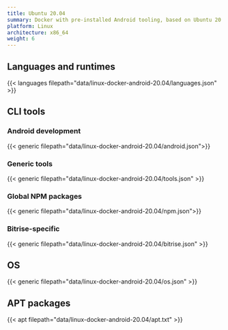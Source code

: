 ```yaml
---
title: Ubuntu 20.04
summary: Docker with pre-installed Android tooling, based on Ubuntu 20.04.
platform: Linux
architecture: x86_64
weight: 6
---
```


## Languages and runtimes

{{< languages filepath="data/linux-docker-android-20.04/languages.json" >}}

## CLI tools

### Android development

{{< generic filepath="data/linux-docker-android-20.04/android.json">}}

### Generic tools

{{< generic filepath="data/linux-docker-android-20.04/tools.json" >}}

### Global NPM packages

{{< generic filepath="data/linux-docker-android-20.04/npm.json">}}

### Bitrise-specific

{{< generic filepath="data/linux-docker-android-20.04/bitrise.json" >}}

## OS

{{< generic filepath="data/linux-docker-android-20.04/os.json" >}}

## APT packages

{{< apt filepath="data/linux-docker-android-20.04/apt.txt" >}}
